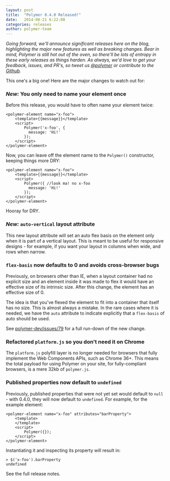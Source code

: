 ```yaml
---
layout: post
title:  "Polymer 0.4.0 Released!"
date:   2014-08-21 6:22:00
categories: releases
author: polymer-team
---
```

_Going forward, we'll announce significant releases here on the blog, highlighting the major new features as well as breaking changes. Bear in mind, Polymer is still hot out of the oven, so there'll be lots of entropy in these early releases as things harden. As always, we'd love to get your feedback, issues, and PR's, so tweet us [@polymer](https://twitter.com/polymer) or contribute to the [Github](https://github.com/Polymer)._

This one's a big one! Here are the major changes to watch out for:

### _New:_ You only need to name your element once

Before this release, you would have to often name your element twice:

    <polymer-element name="x-foo">
        <template>{{message}}</template>
        <script>
            Polymer('x-foo', {
              message: 'Hi!'
            });
        </script>
    </polymer-element>

Now, you can leave off the element name to the `Polymer()` constructor, keeping things more DRY:

    <polymer-element name="x-foo">
        <template>{{message}}</template>
        <script>
            Polymer({ //look ma! no x-foo
              message: 'Hi!'
            });
        </script>
    </polymer-element>

Hooray for DRY.

### _New:_ `auto-vertical` layout attribute

This new layout attribute will set an auto flex basis on the element only when it is part of a vertical layout.  This is meant to be useful for responsive designs - for example, if you want your layout in columns when wide, and rows when narrow.

### `flex-basis` now defaults to 0 and avoids cross-browser bugs

Previously, on browsers other than IE, when a layout container had no explicit size and an element inside it was made to flex it would have an effective size of its intrinsic size. After this change, the element has an effective size of 0.

The idea is that you've flexed the element to fit into a container that itself has no size. This is almost always a mistake. In the rare cases where it is needed, we have the `auto` attribute to indicate explicitly that a `flex-basis` of auto should be used.

See [polymer-dev/issues/79](https://github.com/Polymer/polymer-dev/issues/79) for a full run-down of the new change.

### Refactored `platform.js` so you don't need it on Chrome

The `platform.js` polyfill layer is no longer needed for browsers that fully implement the Web Components APIs, such as Chrome 36+.  This means the total payload for using Polymer on your site, for fully-compliant browsers, is a mere 32kb of `polymer.js`.

### Published properties now default to `undefined`

Previously, published properties that were not yet set would default to `null` - with 0.4.0, they will now default to `undefined`. For example, for the example element:

    <polymer-element name="x-foo" attributes="barProperty">
        <template>
        </template>
        <script>
            Polymer({});
        </script>
    </polymer-element>

Instantiating it and inspecting its property will result in: 

    > $('x-foo').barProperty
    undefined


See the full release notes.